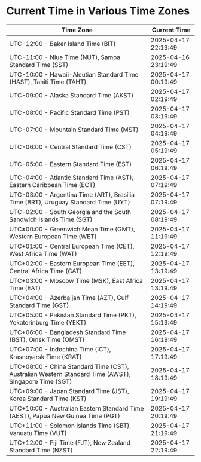 # Current Time in Various Time Zones

| Time Zone | Current Time |
|-----------|--------------|
| UTC-12:00 - Baker Island Time (BIT) | 2025-04-17 22:19:49 |
| UTC-11:00 - Niue Time (NUT), Samoa Standard Time (SST) | 2025-04-16 23:19:49 |
| UTC-10:00 - Hawaii-Aleutian Standard Time (HAST), Tahiti Time (TAHT) | 2025-04-17 00:19:49 |
| UTC-09:00 - Alaska Standard Time (AKST) | 2025-04-17 02:19:49 |
| UTC-08:00 - Pacific Standard Time (PST) | 2025-04-17 03:19:49 |
| UTC-07:00 - Mountain Standard Time (MST) | 2025-04-17 04:19:49 |
| UTC-06:00 - Central Standard Time (CST) | 2025-04-17 05:19:49 |
| UTC-05:00 - Eastern Standard Time (EST) | 2025-04-17 06:19:49 |
| UTC-04:00 - Atlantic Standard Time (AST), Eastern Caribbean Time (ECT) | 2025-04-17 07:19:49 |
| UTC-03:00 - Argentina Time (ART), Brasília Time (BRT), Uruguay Standard Time (UYT) | 2025-04-17 07:19:49 |
| UTC-02:00 - South Georgia and the South Sandwich Islands Time (SGT) | 2025-04-17 08:19:49 |
| UTC±00:00 - Greenwich Mean Time (GMT), Western European Time (WET) | 2025-04-17 11:19:49 |
| UTC+01:00 - Central European Time (CET), West Africa Time (WAT) | 2025-04-17 12:19:49 |
| UTC+02:00 - Eastern European Time (EET), Central Africa Time (CAT) | 2025-04-17 13:19:49 |
| UTC+03:00 - Moscow Time (MSK), East Africa Time (EAT) | 2025-04-17 13:19:49 |
| UTC+04:00 - Azerbaijan Time (AZT), Gulf Standard Time (GST) | 2025-04-17 14:19:49 |
| UTC+05:00 - Pakistan Standard Time (PKT), Yekaterinburg Time (YEKT) | 2025-04-17 15:19:49 |
| UTC+06:00 - Bangladesh Standard Time (BST), Omsk Time (OMST) | 2025-04-17 16:19:49 |
| UTC+07:00 - Indochina Time (ICT), Krasnoyarsk Time (KRAT) | 2025-04-17 17:19:49 |
| UTC+08:00 - China Standard Time (CST), Australian Western Standard Time (AWST), Singapore Time (SGT) | 2025-04-17 18:19:49 |
| UTC+09:00 - Japan Standard Time (JST), Korea Standard Time (KST) | 2025-04-17 19:19:49 |
| UTC+10:00 - Australian Eastern Standard Time (AEST), Papua New Guinea Time (PGT) | 2025-04-17 20:19:49 |
| UTC+11:00 - Solomon Islands Time (SBT), Vanuatu Time (VUT) | 2025-04-17 21:19:49 |
| UTC+12:00 - Fiji Time (FJT), New Zealand Standard Time (NZST) | 2025-04-17 22:19:49 |
